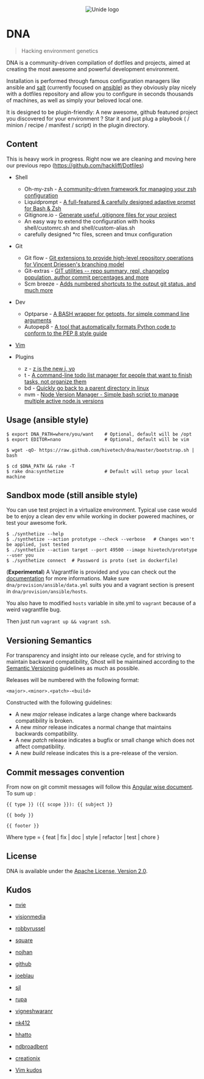 <p align="center">
  <img src="https://raw.github.com/hivetech/hivetech.github.io/master/images/logo-unide.png" alt="Unide logo"/>
</p>

DNA
====

> Hacking environment genetics


DNA is a community-driven compilation of dotfiles and projects, aimed
at creating the most awesome and powerful development environment.

Installation is performed through famous configuration managers like ansible
and [salt](http://saltstack.com/community.html) (currently focused on [ansible](www.ansibleworks.com)) as they obviously play nicely with a
dotfiles repository and allow you to configure in seconds thousands of machines,
as well as simply your beloved local one.  

It is designed to be plugin-friendly: A new awesome, github featured
project you discovered for your environment ? Star it and just plug
a playbook ( / minion / recipe / manifest / script) in the plugin directory.


Content
-------

This is heavy work in progress. Right now we are cleaning and moving here our
previous repo (https://github.com/hackliff/Dotfiles)

* Shell

    * Oh-my-zsh - [A community-driven framework for managing your zsh configuration](https://github.com/robbyrussell/oh-my-zsh)
    * Liquidprompt - [A full-featured & carefully designed adaptive prompt for Bash & Zsh](https://github.com/nojhan/liquidprompt)
    * Gitignore.io - [Generate useful .gitignore files for your project](https://github.com/joeblau/gitignore.io)
    * An easy way to extend the configuration with hooks shell/customrc.sh and shell/custom-alias.sh
    * carefully designed \*rc files, screen and tmux configuration

* Git

    * Git flow - [Git extensions to provide high-level repository operations for Vincent Driessen's branching model](https://github.com/nvie/gitflow)
    * Git-extras - [GIT utilities -- repo summary, repl, changelog population, author commit percentages and more](https://github.com/visionmedia/git-extras)
    * Scm breeze - [Adds numbered shortcuts to the output git status, and much more](https://github.com/ndbroadbent/scm_breeze)

* Dev

    * Optparse - [A BASH wrapper for getopts, for simple command line arguments](https://github.com/nk412/optparse)
    * Autopep8 - [A tool that automatically formats Python code to conform to the PEP 8 style guide](https://github.com/hhatto/autopep8)

* [Vim](https://github.com/hivetech/dna/blob/develop/vim/doc.markdown#plugins)

* Plugins

    * z - [z is the new j, yo](https://github.com/rupa/z)
    * t - [A command-line todo list manager for people that want to finish tasks, not organize them](http://stevelosh.com/projects/t/)
    * bd - [Quickly go back to a parent directory in linux](https://github.com/vigneshwaranr/bd)
    * nvm - [Node Version Manager - Simple bash script to manage multiple active node.js versions](https://github.com/creationix/nvm)

Usage (ansible style)
-----

```console
$ export DNA_PATH=where/you/want    # Optional, default will be /opt
$ export EDITOR=nano                # Optional, default will be vim

$ wget -qO- https://raw.github.com/hivetech/dna/master/bootstrap.sh | bash

$ cd $DNA_PATH && rake -T
$ rake dna:synthetize               # Default will setup your local machine
```

Sandbox mode (still ansible style)
------------

You can use test project in a virtualize environment. Typical use case would be
to enjoy a clean dev env while working in docker powered machines, or test your
awesome fork.

```console
$ ./synthetize --help
$ ./synthetize --action prototype --check --verbose   # Changes won't be applied, just tested
$ ./synthetize --action target --port 49500 --image hivetech/prototype --user you
$ ./synthetize connect  # Password is proto (set in dockerfile)
```

(**Experimental**) A Vagrantfile is provided and you can check out the [documentation](http://docs.vagrantup.com/v2/provisioning/ansible.html)
for more informations. Make sure `dna/provision/ansible/data.yml` suits
you and a vagrant section is present in `dna/provision/ansible/hosts`.

You also have to modified `hosts` variable in site.yml to `vagrant` because of a weird vagrantfile bug.

Then just run `vagrant up && vagrant ssh`.


Versioning Semantics
--------------------

For transparency and insight into our release cycle, and for striving to
maintain backward compatibility, Ghost will be maintained according to the
[Semantic Versioning](http://semver.org/) guidelines as much as possible.

Releases will be numbered with the following format:

`<major>.<minor>.<patch>-<build>`

Constructed with the following guidelines:

* A new *major* release indicates a large change where backwards compatibility is broken.
* A new *minor* release indicates a normal change that maintains backwards compatibility.
* A new *patch* release indicates a bugfix or small change which does not affect compatibility.
* A new *build* release indicates this is a pre-release of the version.


Commit messages convention
--------------------------

From now on git commit messages will follow this [Angular wise document](https://docs.google.com/document/d/1QrDFcIiPjSLDn3EL15IJygNPiHORgU1_OOAqWjiDU5Y/edit#).
To sum up :

```
{{ type }} ({{ scope }}): {{ subject }}

{{ body }}

{{ footer }}
```

Where type = { feat | fix | doc | style | refactor | test | chore }

License
-------

DNA is available under the [Apache License, Version 2.0](http://www.apache.org/licenses/LICENSE-2.0.html).

Kudos
-----

* [nvie](https://github.com/nvie)
* [visionmedia](https://github.com/visionmedia)
* [robbyrussel](https://github.com/robbyrussell)
* [square](https://github.com/square)
* [nojhan](https://github.com/nojhan)
* [github](https://github.com/github)
* [joeblau](https://github.com/joeblau)
* [sjl](https://github.com/sjl)
* [rupa](https://github.com/rupa)
* [vigneshwaranr](https://github.com/vigneshwaranr)
* [nk412](https://github.com/nk412)
* [hhatto](https://github.com/hhatto)
* [ndbroadbent](https://github.com/ndbroadbent)
* [creationix](https://github.com/creationix)

* [Vim kudos](https://github.com/hivetech/dna/blob/develop/vim/doc.markdown#kudos)
